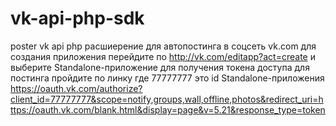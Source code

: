 # vk-api-php-sdk
poster vk api
php расшиерение для автопостинга в соцсеть vk.com
для создания приложения перейдите по http://vk.com/editapp?act=create и выберите Standalone-приложение
для получения токена доступа для  постинга пройдите по линку где 77777777 это id Standalone-приложения
https://oauth.vk.com/authorize?client_id=77777777&scope=notify,groups,wall,offline,photos&redirect_uri=https://oauth.vk.com/blank.html&display=page&v=5.21&response_type=token
